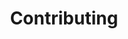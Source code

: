---
permalink: /contributing/
title: "Contributing"
excerpt: "Contribute to the Quark Keyboard Project."
author_profile: false
---
